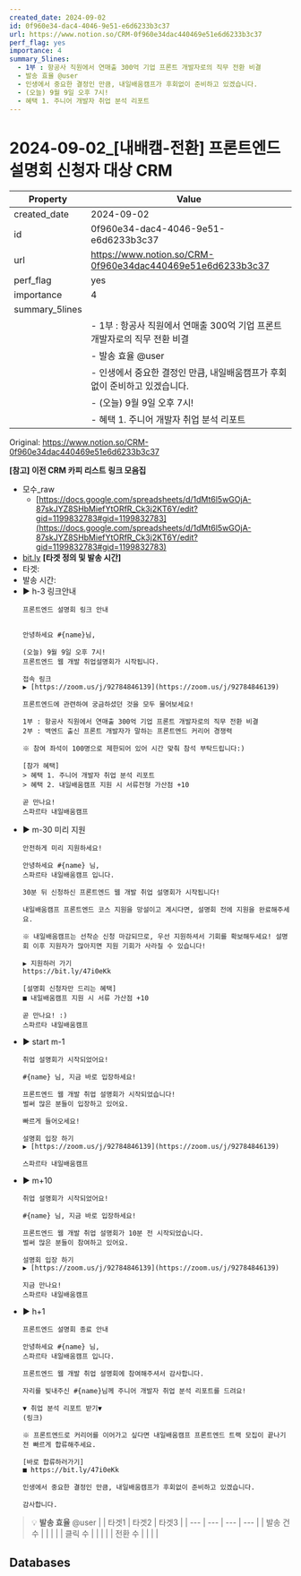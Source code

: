 ```yaml
---
created_date: 2024-09-02
id: 0f960e34-dac4-4046-9e51-e6d6233b3c37
url: https://www.notion.so/CRM-0f960e34dac440469e51e6d6233b3c37
perf_flag: yes
importance: 4
summary_5lines:
  - 1부 : 항공사 직원에서 연매출 300억 기업 프론트 개발자로의 직무 전환 비결
  - 발송 효율 @user
  - 인생에서 중요한 결정인 만큼, 내일배움캠프가 후회없이 준비하고 있겠습니다.
  - (오늘) 9월 9일 오후 7시!
  - 혜택 1. 주니어 개발자 취업 분석 리포트
---
```


# 2024-09-02_[내배캠-전환] 프론트엔드 설명회 신청자 대상 CRM

| Property | Value |
| --- | --- |
| created_date | 2024-09-02 |
| id | 0f960e34-dac4-4046-9e51-e6d6233b3c37 |
| url | https://www.notion.so/CRM-0f960e34dac440469e51e6d6233b3c37 |
| perf_flag | yes |
| importance | 4 |
| summary_5lines | |
|  | - 1부 : 항공사 직원에서 연매출 300억 기업 프론트 개발자로의 직무 전환 비결 |
|  | - 발송 효율 @user |
|  | - 인생에서 중요한 결정인 만큼, 내일배움캠프가 후회없이 준비하고 있겠습니다. |
|  | - (오늘) 9월 9일 오후 7시! |
|  | - 혜택 1. 주니어 개발자 취업 분석 리포트 |

Original: https://www.notion.so/CRM-0f960e34dac440469e51e6d6233b3c37

**[참고] 이전 CRM 카피 리스트**
**링크 모음집**
- 모수_raw
  - [https://docs.google.com/spreadsheets/d/1dMt6l5wGOjA-87skJYZ8SHbMiefYtORfR_Ck3j2KT6Y/edit?gid=1199832783#gid=1199832783](https://docs.google.com/spreadsheets/d/1dMt6l5wGOjA-87skJYZ8SHbMiefYtORfR_Ck3j2KT6Y/edit?gid=1199832783#gid=1199832783)
- [bit.ly](http://bit.ly/)
**[타겟 정의 및 발송 시간]**
- 타겟:
- 발송 시간:
- ▶ h-3 링크안내
  ```plain text
  프론트엔드 설명회 링크 안내
  ```
  ```plain text
  
  안녕하세요 #{name}님,
  
  (오늘) 9월 9일 오후 7시!
  프론트엔드 웹 개발 취업설명회가 시작됩니다.
  
  접속 링크
  ▶ [https://zoom.us/j/92784846139](https://zoom.us/j/92784846139)
  
  프론트엔드에 관련하여 궁금하셨던 것을 모두 물어보세요!
  
  1부 : 항공사 직원에서 연매출 300억 기업 프론트 개발자로의 직무 전환 비결
  2부 : 백엔드 출신 프론트 개발자가 말하는 프론트엔드 커리어 경쟁력
  
  ※ 참여 좌석이 100명으로 제한되어 있어 시간 맞춰 참석 부탁드립니다:)
  
  [참가 혜택]
  > 혜택 1. 주니어 개발자 취업 분석 리포트
  > 혜택 2. 내일배움캠프 지원 시 서류전형 가산점 +10
  
  곧 만나요!
  스파르타 내일배움캠프
  ```
- ▶ m-30 미리 지원
  ```plain text
  안전하게 미리 지원하세요!
  ```
  ```plain text
  안녕하세요 #{name} 님,
  스파르타 내일배움캠프 입니다.
  
  30분 뒤 신청하신 프론트엔드 웹 개발 취업 설명회가 시작됩니다!
  
  내일배움캠프 프론트엔드 코스 지원을 망설이고 계시다면, 설명회 전에 지원을 완료해주세요.
  
  ※ 내일배움캠프는 선착순 신청 마감되므로, 우선 지원하셔서 기회를 확보해두세요! 설명회 이후 지원자가 많아지면 지원 기회가 사라질 수 있습니다!
  
  ▶ 지원하러 가기
  https://bit.ly/47i0eKk
  
  [설명회 신청자만 드리는 혜택]
  ■ 내일배움캠프 지원 시 서류 가산점 +10
  
  곧 만나요! :)
  스파르타 내일배움캠프
  ```
- ▶ start m-1
  ```plain text
  취업 설명회가 시작되었어요!
  ```
  ```plain text
  #{name} 님, 지금 바로 입장하세요!
  
  프론트엔드 웹 개발 취업 설명회가 시작되었습니다!
  벌써 많은 분들이 입장하고 있어요.
  
  빠르게 들어오세요!
  
  설명회 입장 하기
  ▶ [https://zoom.us/j/92784846139](https://zoom.us/j/92784846139)
  
  스파르타 내일배움캠프
  ```
- ▶ m+10
  ```plain text
  취업 설명회가 시작되었어요!
  ```
  ```plain text
  #{name} 님, 지금 바로 입장하세요!
  
  프론트엔드 웹 개발 취업 설명회가 10분 전 시작되었습니다.
  벌써 많은 분들이 참여하고 있어요.
  
  설명회 입장 하기
  ▶ [https://zoom.us/j/92784846139](https://zoom.us/j/92784846139)
  
  지금 만나요!
  스파르타 내일배움캠프
  ```
- ▶ h+1
  ```plain text
  프론트엔드 설명회 종료 안내
  ```
  ```plain text
  안녕하세요 #{name} 님,
  스파르타 내일배움캠프 입니다.
  
  프론트엔드 웹 개발 취업 설명회에 참여해주셔서 감사합니다.
  
  자리를 빛내주신 #{name}님께 주니어 개발자 취업 분석 리포트를 드려요!
  
  ▼ 취업 분석 리포트 받기▼
  (링크)
  
  ※ 프론트엔드로 커리어를 이어가고 싶다면 내일배움캠프 프론트엔드 트랙 모집이 끝나기 전 빠르게 합류해주세요.
  
  [바로 합류하러가기]
  ■ https://bit.ly/47i0eKk
  
  인생에서 중요한 결정인 만큼, 내일배움캠프가 후회없이 준비하고 있겠습니다.
  
  감사합니다.
  ```
> 💡 **발송 효율** @user 
|  | 타겟1 | 타겟2 | 타겟3 |
| --- | --- | --- | --- |
| 발송 건수 |  |  |  |
| 클릭 수  |  |  |  |
| 전환 수 |  |  |  |

## Databases
